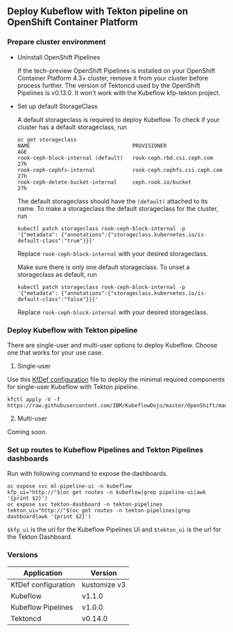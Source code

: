 ## Deploy Kubeflow with Tekton pipeline on OpenShift Container Platform

### Prepare cluster environment

* Uninstall OpenShift Pipelines

  If the tech-preview OpenShift Pipelines is installed on your OpenShift Container Platform 4.3+ cluster, remove it from your cluster before process further. The version of Tektoncd used by the OpenShift Pipelines is v0.13.0. It won't work with the Kubeflow kfp-tekton project.
  
* Set up default StorageClass

  A default storageclass is required to deploy Kubeflow. To check if your cluster has a default storageclass, run

  ```shell
  oc get storageclass
  NAME                                 PROVISIONER                     AGE
  rook-ceph-block-internal (default)   rook-ceph.rbd.csi.ceph.com      27h
  rook-ceph-cephfs-internal            rook-ceph.cephfs.csi.ceph.com   27h
  rook-ceph-delete-bucket-internal     ceph.rook.io/bucket             27h
  ```

  The default storageclass should have the `(default)` attached to its name. To make a storageclass the default storageclass for the cluster, run

  ```shell
  kubectl patch storageclass rook-ceph-block-internal -p '{"metadata": {"annotations":{"storageclass.kubernetes.io/is-default-class":"true"}}}'
  ```

  Replace `rook-ceph-block-internal` with your desired storageclass.

  Make sure there is only one default storageclass. To unset a storageclass as default, run


  ```shell
  kubectl patch storageclass rook-ceph-block-internal -p '{"metadata": {"annotations":{"storageclass.kubernetes.io/is-default-class":"false"}}}'
  ```

  Replace `rook-ceph-block-internal` with your desired storageclass.

### Deploy Kubeflow with Tekton pipeline

There are single-user and multi-user options to deploy Kubeflow. Choose one that works for your use case.

1. Single-user

Use this [KfDef configuration](./kfctl_tekton_openshift_minimal.v1.1.0.yaml) file to deploy the minimal required components for single-user Kubeflow with Tekton pipeline.

```shell
kfctl apply -V -f https://raw.githubusercontent.com/IBM/KubeflowDojo/master/OpenShift/manifests/v1.1.0/kfctl_tekton_openshift_minimal.v1.1.0.yaml
```

2. Multi-user

Coming soon.

### Set up routes to Kubeflow Pipelines and Tekton Pipelines dashboards

Run with following command to expose the dashboards.

```shell
oc expose svc ml-pipeline-ui -n kubeflow
kfp_ui="http://"$(oc get routes -n kubeflow|grep pipeline-ui|awk '{print $2}')
oc expose svc tekton-dashboard -n tekton-pipelines
tekton_ui="http://"$(oc get routes -n tekton-pipelines|grep dashboard|awk '{print $2}')
```

`$kfp_ui` is the url for the Kubeflow Pipelines UI and `$tekton_ui` is the url for the Tekton Dashboard.

### Versions

|Application|Version|
|---|---|
|KfDef configuration|kustomize v3|
|Kubeflow|v1.1.0|
|Kubeflow Pipelines|v1.0.0|
|Tektoncd|v0.14.0|
